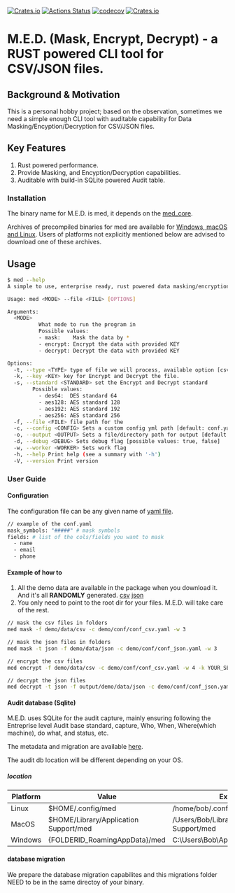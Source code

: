 [![Crates.io](https://img.shields.io/crates/v/med_cli)](https://crates.io/crates/med_cli)  [![Actions Status](https://github.com/jayhuang75/rust-cli-med/workflows/ci/badge.svg)](https://github.com/jayhuang75/rust-cli-med/actions) [![codecov](https://codecov.io/gh/jayhuang75/rust-cli-med/branch/main/graph/badge.svg?token=Z1LMSs2tQC)](https://codecov.io/gh/jayhuang75/rust-cli-med)  [![Crates.io](https://img.shields.io/crates/d/med_cli)](https://crates.io/crates/med_cli)

# M.E.D. (Mask, Encrypt, Decrypt) - a RUST powered CLI tool for CSV/JSON files.

## Background & Motivation

This is a personal hobby project; based on the observation, sometimes we need a simple enough CLI tool with auditable capability for Data Masking/Encyption/Decryption for CSV/JSON files.

## Key Features

1. Rust powered performance.
2. Provide Masking, and Encyption/Decryption capabilities.
3. Auditable with build-in SQLite powered Audit table.

### Installation

The binary name for M.E.D. is med, it depends on the [med_core](../med_core/README.md).

Archives of precompiled binaries for med are available for [Windows, macOS and Linux](https://github.com/jayhuang75/rust-cli-med/releases). Users of platforms not explicitly mentioned below are advised to download one of these archives.

## Usage

```bash
$ med --help
A simple to use, enterprise ready, rust powered data masking/encryption/decription cli tool

Usage: med <MODE> --file <FILE> [OPTIONS]

Arguments:
  <MODE>
          What mode to run the program in
          Possible values:
          - mask:    Mask the data by *
          - encrypt: Encrypt the data with provided KEY
          - decrypt: Decrypt the data with provided KEY

Options:
  -t, --type <TYPE> type of file we will process, available option [csv, json] [default: csv]
  -k, --key <KEY> key for Encrypt and Decrypt the file.
  -s, --standard <STANDARD> set the Encrypt and Decrypt standard
        Possible values:
          - des64:  DES standard 64
          - aes128: AES standard 128
          - aes192: AES standard 192
          - aes256: AES standard 256
  -f, --file <FILE> file path for the
  -c, --config <CONFIG> Sets a custom config yml path [default: conf.yaml]
  -o, --output <OUTPUT> Sets a file/directory path for output [default: output]
  -d, --debug <DEBUG> Sets debug flag [possible values: true, false]
  -w, --worker <WORKER> Sets work flag
  -h, --help Print help (see a summary with '-h')
  -V, --version Print version
```

### User Guide

#### Configuration

The configuration file can be any given name of [yaml file](demo/conf/conf_json.yaml).

```bash
// example of the conf.yaml
mask_symbols: "#####" # mask symbols
fields: # list of the cols/fields you want to mask 
  - name
  - email
  - phone
```

#### Example of how to

1. All the demo data are available in the package when you download it. And it's all **RANDOMLY** generated. [csv](demo/data/csv/random_data.csv) [json](demo/data/json/generated.json)
2. You only need to point to the root dir for your files. M.E.D. will take care of the rest.

```bash
// mask the csv files in folders
med mask -f demo/data/csv -c demo/conf/conf_csv.yaml -w 3

// mask the json files in folders
med mask -t json -f demo/data/json -c demo/conf/conf_json.yaml -w 3

// encrypt the csv files 
med encrypt -f demo/data/csv -c demo/conf/conf_csv.yaml -w 4 -k YOUR_SECRET -s des64

// decrypt the json files 
med decrypt -t json -f output/demo/data/json -c demo/conf/conf_json.yaml -w 5 -k YOUR_SECRET -s des64

```

#### Audit database (Sqlite)

M.E.D. uses SQLite for the audit capture, mainly ensuring following the Entreprise level Audit base standard, capture, Who, When, Where(which machine), do what, and status, etc.

The metadata and migration are available [here](audit/migrations/20230512195802_audit_sqlite_datastore.up.sql).

The audit db location will be different depending on your OS.

##### location

| Platform  |  Value |    Example      |
| ------------- | ------------- | ------------- |
| Linux  | $HOME/.config/med  | /home/bob/.config/med |
| MacOS  | $HOME/Library/Application Support/med  | /Users/Bob/Library/Application Support/med |
| Windows  | {FOLDERID_RoamingAppData}/med  | C:\Users\Bob\AppData\Roaming\med |

#### database migration

We prepare the database migration capabilites and this migrations folder NEED to be in the same directoy of your binary.
